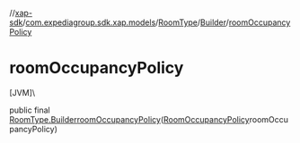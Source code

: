 //[xap-sdk](../../../../index.md)/[com.expediagroup.sdk.xap.models](../../index.md)/[RoomType](../index.md)/[Builder](index.md)/[roomOccupancyPolicy](room-occupancy-policy.md)

# roomOccupancyPolicy

[JVM]\

public final [RoomType.Builder](index.md)[roomOccupancyPolicy](room-occupancy-policy.md)([RoomOccupancyPolicy](../../-room-occupancy-policy/index.md)roomOccupancyPolicy)
